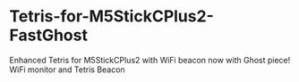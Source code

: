 # Tetris-for-M5StickCPlus2-FastGhost
Enhanced Tetris for M5StickCPlus2 with WiFi beacon now with Ghost piece! WiFi monitor and Tetris Beacon

